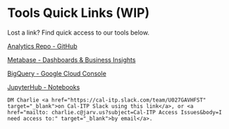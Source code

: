 # Tools Quick Links (WIP)
Lost a link? Find quick access to our tools below.

[Analytics Repo - GitHub](https://github.com/cal-itp/data-analyses)

[Metabase - Dashboards & Business Insights](https://dashboards.calitp.org/)

[BigQuery - Google Cloud Console](https://console.cloud.google.com/bigquery/)

[JupyterHub - Notebooks](https://hubtest.k8s.calitp.jarv.us/)

```{admonition} Still need access to a tool on this page?
DM Charlie <a href="https://cal-itp.slack.com/team/U027GAVHFST" target="_blank">on Cal-ITP Slack using this link</a>, or <a href="mailto: charlie.c@jarv.us?subject=Cal-ITP Access Issues&body=I need access to:" target="_blank">by email</a>.
```
